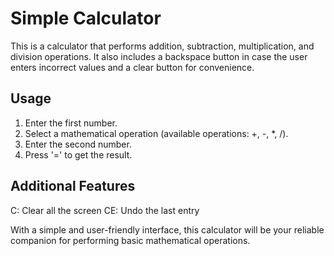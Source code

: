 # Simple Calculator

This is a calculator that performs addition, subtraction, multiplication, and division operations. It also includes a backspace button in case the user enters incorrect values and a clear button for convenience.

## Usage

1. Enter the first number.
2. Select a mathematical operation (available operations: +, -, \*, /).
3. Enter the second number.
4. Press '=' to get the result.

## Additional Features

C: Clear all the screen
CE: Undo the last entry

With a simple and user-friendly interface, this calculator will be your reliable companion for performing basic mathematical operations.
